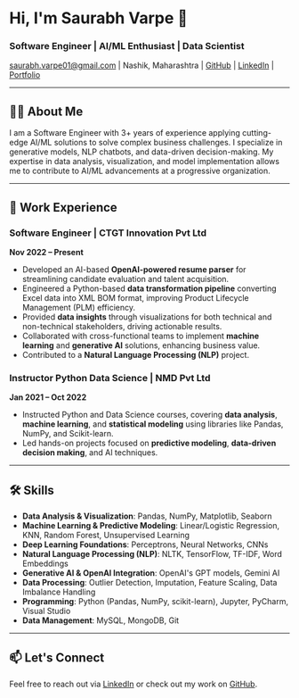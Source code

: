 # Hi, I'm Saurabh Varpe 👋

### Software Engineer | AI/ML Enthusiast | Data Scientist

saurabh.varpe01@gmail.com | Nashik, Maharashtra | [GitHub](https://github.com/Saurabhvarpe21) | [LinkedIn](https://www.linkedin.com/in/saurabh-varpe/) | [Portfolio](https://saurabhvarpe21.github.io/website/)

---

## 👨‍💻 About Me

I am a Software Engineer with 3+ years of experience applying cutting-edge AI/ML solutions to solve complex business challenges. I specialize in generative models, NLP chatbots, and data-driven decision-making. My expertise in data analysis, visualization, and model implementation allows me to contribute to AI/ML advancements at a progressive organization.

---

## 💼 Work Experience

### Software Engineer | **CTGT Innovation Pvt Ltd**  
**Nov 2022 – Present**

- Developed an AI-based **OpenAI-powered resume parser** for streamlining candidate evaluation and talent acquisition.
- Engineered a Python-based **data transformation pipeline** converting Excel data into XML BOM format, improving Product Lifecycle Management (PLM) efficiency.
- Provided **data insights** through visualizations for both technical and non-technical stakeholders, driving actionable results.
- Collaborated with cross-functional teams to implement **machine learning** and **generative AI** solutions, enhancing business value.
- Contributed to a **Natural Language Processing (NLP)** project.

### Instructor Python Data Science | **NMD Pvt Ltd**  
**Jan 2021 – Oct 2022**

- Instructed Python and Data Science courses, covering **data analysis**, **machine learning**, and **statistical modeling** using libraries like Pandas, NumPy, and Scikit-learn.
- Led hands-on projects focused on **predictive modeling**, **data-driven decision making**, and AI techniques.

---

## 🛠 Skills

- **Data Analysis & Visualization**: Pandas, NumPy, Matplotlib, Seaborn  
- **Machine Learning & Predictive Modeling**: Linear/Logistic Regression, KNN, Random Forest, Unsupervised Learning  
- **Deep Learning Foundations**: Perceptrons, Neural Networks, CNNs  
- **Natural Language Processing (NLP)**: NLTK, TensorFlow, TF-IDF, Word Embeddings  
- **Generative AI & OpenAI Integration**: OpenAI's GPT models, Gemini AI  
- **Data Processing**: Outlier Detection, Imputation, Feature Scaling, Data Imbalance Handling  
- **Programming**: Python (Pandas, NumPy, scikit-learn), Jupyter, PyCharm, Visual Studio  
- **Data Management**: MySQL, MongoDB, Git  

---

## 📫 Let's Connect

Feel free to reach out via [LinkedIn](https://www.linkedin.com/in/saurabh-varpe/) or check out my work on [GitHub](https://github.com/Saurabhvarpe21).
